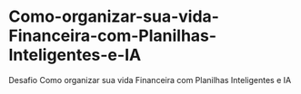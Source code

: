 # Como-organizar-sua-vida-Financeira-com-Planilhas-Inteligentes-e-IA
Desafio Como organizar sua vida Financeira com Planilhas Inteligentes e IA
